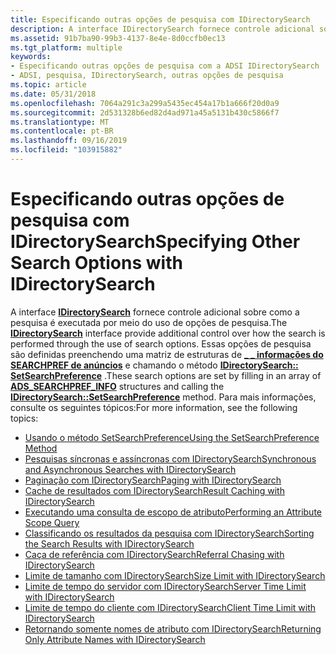 ```yaml
---
title: Especificando outras opções de pesquisa com IDirectorySearch
description: A interface IDirectorySearch fornece controle adicional sobre como a pesquisa é executada por meio do uso de opções de pesquisa.
ms.assetid: 91b7ba90-99b3-4137-8e4e-8d0ccfb0ec13
ms.tgt_platform: multiple
keywords:
- Especificando outras opções de pesquisa com a ADSI IDirectorySearch
- ADSI, pesquisa, IDirectorySearch, outras opções de pesquisa
ms.topic: article
ms.date: 05/31/2018
ms.openlocfilehash: 7064a291c3a299a5435ec454a17b1a666f20d0a9
ms.sourcegitcommit: 2d531328b6ed82d4ad971a45a5131b430c5866f7
ms.translationtype: MT
ms.contentlocale: pt-BR
ms.lasthandoff: 09/16/2019
ms.locfileid: "103915882"
---
```

# <a name="specifying-other-search-options-with-idirectorysearch"></a><span data-ttu-id="f2378-105">Especificando outras opções de pesquisa com IDirectorySearch</span><span class="sxs-lookup"><span data-stu-id="f2378-105">Specifying Other Search Options with IDirectorySearch</span></span>

<span data-ttu-id="f2378-106">A interface [**IDirectorySearch**](/windows/desktop/api/Iads/nn-iads-idirectorysearch) fornece controle adicional sobre como a pesquisa é executada por meio do uso de opções de pesquisa.</span><span class="sxs-lookup"><span data-stu-id="f2378-106">The [**IDirectorySearch**](/windows/desktop/api/Iads/nn-iads-idirectorysearch) interface provide additional control over how the search is performed through the use of search options.</span></span> <span data-ttu-id="f2378-107">Essas opções de pesquisa são definidas preenchendo uma matriz de estruturas de [**\_ \_ informações do SEARCHPREF de anúncios**](/windows/desktop/api/Iads/ns-iads-ads_searchpref_info) e chamando o método [**IDirectorySearch:: SetSearchPreference**](/windows/desktop/api/Iads/nf-iads-idirectorysearch-setsearchpreference) .</span><span class="sxs-lookup"><span data-stu-id="f2378-107">These search options are set by filling in an array of [**ADS\_SEARCHPREF\_INFO**](/windows/desktop/api/Iads/ns-iads-ads_searchpref_info) structures and calling the [**IDirectorySearch::SetSearchPreference**](/windows/desktop/api/Iads/nf-iads-idirectorysearch-setsearchpreference) method.</span></span> <span data-ttu-id="f2378-108">Para mais informações, consulte os seguintes tópicos:</span><span class="sxs-lookup"><span data-stu-id="f2378-108">For more information, see the following topics:</span></span>

-   [<span data-ttu-id="f2378-109">Usando o método SetSearchPreference</span><span class="sxs-lookup"><span data-stu-id="f2378-109">Using the SetSearchPreference Method</span></span>](using-the-setsearchpreference-method.md)
-   [<span data-ttu-id="f2378-110">Pesquisas síncronas e assíncronas com IDirectorySearch</span><span class="sxs-lookup"><span data-stu-id="f2378-110">Synchronous and Asynchronous Searches with IDirectorySearch</span></span>](synchronous-and-asynchronous-searches-with-idirectorysearch.md)
-   [<span data-ttu-id="f2378-111">Paginação com IDirectorySearch</span><span class="sxs-lookup"><span data-stu-id="f2378-111">Paging with IDirectorySearch</span></span>](paging-with-idirectorysearch.md)
-   [<span data-ttu-id="f2378-112">Cache de resultados com IDirectorySearch</span><span class="sxs-lookup"><span data-stu-id="f2378-112">Result Caching with IDirectorySearch</span></span>](result-caching-with-idirectorysearch.md)
-   [<span data-ttu-id="f2378-113">Executando uma consulta de escopo de atributo</span><span class="sxs-lookup"><span data-stu-id="f2378-113">Performing an Attribute Scope Query</span></span>](performing-an-attribute-scoped-query.md)
-   [<span data-ttu-id="f2378-114">Classificando os resultados da pesquisa com IDirectorySearch</span><span class="sxs-lookup"><span data-stu-id="f2378-114">Sorting the Search Results with IDirectorySearch</span></span>](sorting-the-search-results-with-idirectorysearch.md)
-   [<span data-ttu-id="f2378-115">Caça de referência com IDirectorySearch</span><span class="sxs-lookup"><span data-stu-id="f2378-115">Referral Chasing with IDirectorySearch</span></span>](referral-chasing-with-idirectorysearch.md)
-   [<span data-ttu-id="f2378-116">Limite de tamanho com IDirectorySearch</span><span class="sxs-lookup"><span data-stu-id="f2378-116">Size Limit with IDirectorySearch</span></span>](size-limit-with-idirectorysearch.md)
-   [<span data-ttu-id="f2378-117">Limite de tempo do servidor com IDirectorySearch</span><span class="sxs-lookup"><span data-stu-id="f2378-117">Server Time Limit with IDirectorySearch</span></span>](server-time-limit-with-idirectorysearch.md)
-   [<span data-ttu-id="f2378-118">Limite de tempo do cliente com IDirectorySearch</span><span class="sxs-lookup"><span data-stu-id="f2378-118">Client Time Limit with IDirectorySearch</span></span>](client-time-limit-with-idirectorysearch.md)
-   [<span data-ttu-id="f2378-119">Retornando somente nomes de atributo com IDirectorySearch</span><span class="sxs-lookup"><span data-stu-id="f2378-119">Returning Only Attribute Names with IDirectorySearch</span></span>](returning-only-attribute-names-with-idirectorysearch.md)

 

 




